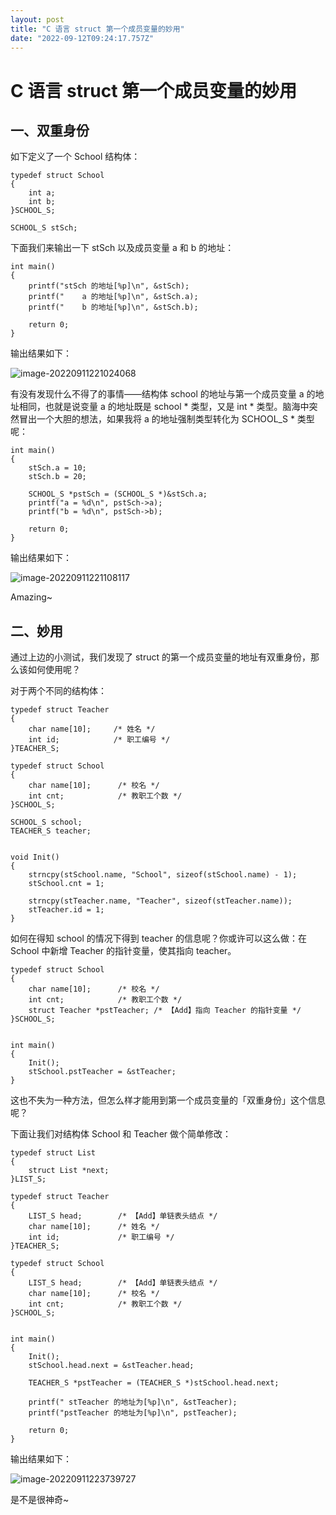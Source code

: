 ```yaml
---
layout: post
title: "C 语言 struct 第一个成员变量的妙用"
date: "2022-09-12T09:24:17.757Z"
---
```

C 语言 struct 第一个成员变量的妙用
======================

一、双重身份
------

如下定义了一个 School 结构体：

    typedef struct School
    {
        int a;
        int b;
    }SCHOOL_S;
    
    SCHOOL_S stSch;
    

下面我们来输出一下 stSch 以及成员变量 a 和 b 的地址：

    int main()
    {
        printf("stSch 的地址[%p]\n", &stSch);
        printf("    a 的地址[%p]\n", &stSch.a);
        printf("    b 的地址[%p]\n", &stSch.b);
    
        return 0;
    }
    

输出结果如下：

![image-20220911221024068](https://img2022.cnblogs.com/blog/1494888/202209/1494888-20220912122502265-680390815.png)

有没有发现什么不得了的事情——结构体 school 的地址与第一个成员变量 a 的地址相同，也就是说变量 a 的地址既是 school \* 类型，又是 int \* 类型。脑海中突然冒出一个大胆的想法，如果我将 a 的地址强制类型转化为 SCHOOL\_S \* 类型呢：

    int main()
    {
        stSch.a = 10;
        stSch.b = 20;
    
        SCHOOL_S *pstSch = (SCHOOL_S *)&stSch.a;
        printf("a = %d\n", pstSch->a);
        printf("b = %d\n", pstSch->b);
    
        return 0;
    }
    

输出结果如下：

![image-20220911221108117](https://img2022.cnblogs.com/blog/1494888/202209/1494888-20220912122501969-1189944790.png)

Amazing~

二、妙用
----

通过上边的小测试，我们发现了 struct 的第一个成员变量的地址有双重身份，那么该如何使用呢？

对于两个不同的结构体：

    typedef struct Teacher
    {
        char name[10];     /* 姓名 */
        int id;            /* 职工编号 */
    }TEACHER_S;
    
    typedef struct School
    {
        char name[10];      /* 校名 */
        int cnt;            /* 教职工个数 */
    }SCHOOL_S;
    
    SCHOOL_S school;
    TEACHER_S teacher;
    

    void Init()
    {
        strncpy(stSchool.name, "School", sizeof(stSchool.name) - 1);
        stSchool.cnt = 1;
    
        strncpy(stTeacher.name, "Teacher", sizeof(stTeacher.name));
        stTeacher.id = 1;
    }
    

如何在得知 school 的情况下得到 teacher 的信息呢？你或许可以这么做：在 School 中新增 Teacher 的指针变量，使其指向 teacher。

    typedef struct School
    {
        char name[10];      /* 校名 */
        int cnt;            /* 教职工个数 */
        struct Teacher *pstTeacher; /* 【Add】指向 Teacher 的指针变量 */
    }SCHOOL_S;
    

    int main()
    {
        Init();
        stSchool.pstTeacher = &stTeacher;
    }
    

这也不失为一种方法，但怎么样才能用到第一个成员变量的「双重身份」这个信息呢？

下面让我们对结构体 School 和 Teacher 做个简单修改：

    typedef struct List
    {
        struct List *next;
    }LIST_S;
    
    typedef struct Teacher
    {
        LIST_S head;        /* 【Add】单链表头结点 */
        char name[10];      /* 姓名 */
        int id;             /* 职工编号 */
    }TEACHER_S;
    
    typedef struct School
    {
        LIST_S head;        /* 【Add】单链表头结点 */
        char name[10];      /* 校名 */
        int cnt;            /* 教职工个数 */
    }SCHOOL_S;
    

    int main()
    {
        Init();
        stSchool.head.next = &stTeacher.head;
    
        TEACHER_S *pstTeacher = (TEACHER_S *)stSchool.head.next;
    
        printf(" stTeacher 的地址为[%p]\n", &stTeacher);
        printf("pstTeacher 的地址为[%p]\n", pstTeacher);
        
        return 0;
    }
    

输出结果如下：

![image-20220911223739727](https://img2022.cnblogs.com/blog/1494888/202209/1494888-20220912122501537-145816376.png)

是不是很神奇~
